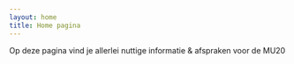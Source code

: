 ```yaml
---
layout: home
title: Home pagina
---
```


Op deze pagina vind je allerlei nuttige informatie & afspraken voor de MU20